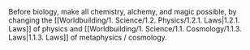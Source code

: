 Before biology, make all chemistry, alchemy, and magic possible, by changing the [[Worldbuilding/1. Science/1.2. Physics/1.2.1. Laws|1.2.1. Laws]] of physics and [[Worldbuilding/1. Science/1.1. Cosmology/1.1.3. Laws|1.1.3. Laws]] of metaphysics / cosmology.
